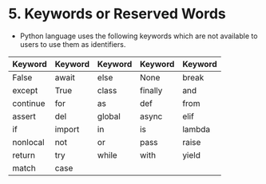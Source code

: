 # 5. Keywords or Reserved Words

- Python language uses the following keywords which are not available to users to use them as identifiers.

| Keyword   | Keyword   | Keyword   | Keyword   | Keyword   |
|-----------|-----------|-----------|-----------|-----------|
| False     | await     | else      | None      | break     |
| except    | True      | class     | finally   | and       |
| continue  | for       | as        | def       | from      |
| assert    | del       | global    | async     | elif      |
| if        | import    | in        | is        | lambda    |
| nonlocal  | not       | or        | pass      | raise     |
| return    | try       | while     | with      | yield     |
| match     | case      |           |           |           |
